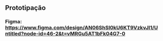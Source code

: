## Prototipação
### Figma: https://www.figma.com/design/AN06ShSI0kU6KT9VzkvJl1/Untitled?node-id=46-2&t=vMRGu5AT1bFk04G7-0
